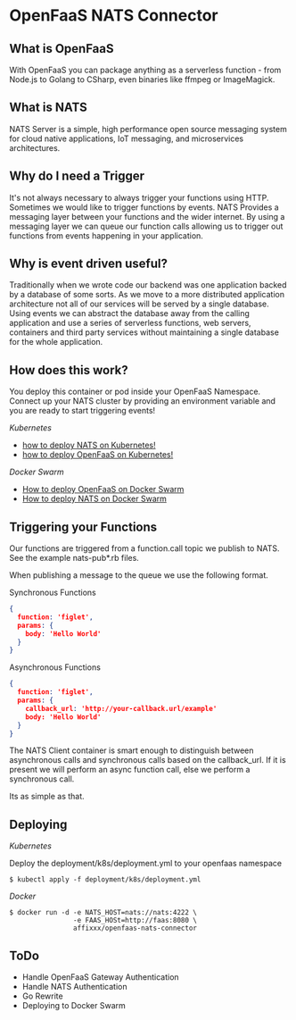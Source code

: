 OpenFaaS NATS Connector
===

What is OpenFaaS
---
With OpenFaaS you can package anything as a serverless function - from Node.js to Golang to CSharp, even binaries like ffmpeg or ImageMagick.

What is NATS
---

NATS Server is a simple, high performance open source messaging system for cloud native applications, IoT messaging, and microservices architectures.

Why do I need a Trigger
---

It's not always necessary to always trigger your functions using HTTP. Sometimes we would like to trigger functions by 
events. NATS Provides a messaging layer between your functions and the wider internet. By using a messaging layer we can
queue our function calls allowing us to trigger out functions from events happening in your application.

Why is event driven useful?
---

Traditionally when we wrote code our backend was one application backed by a database of some sorts. As we move to a more
distributed application architecture not all of our services will be served by a single database. Using events we can abstract
the database away from the calling application and use a series of serverless functions, web servers, containers and third party
services without maintaining a single database for the whole application.

How does this work?
---

You deploy this container or pod inside your OpenFaaS Namespace. Connect up your NATS cluster by providing an environment 
variable and you are ready to start triggering events!

_Kubernetes_

- [how to deploy NATS on Kubernetes!](https://github.com/pires/kubernetes-nats-cluster)
- [how to deploy OpenFaaS on Kubernetes!](https://github.com/openfaas/faas-netes/blob/master/chart/openfaas/README.md)

_Docker Swarm_

- [How to deploy OpenFaaS on Docker Swarm](https://docs.openfaas.com/deployment/docker-swarm/)
- [How to deploy NATS on Docker Swarm](https://nats.io/documentation/tutorials/nats-docker-swarm/)

Triggering your Functions
---

Our functions are triggered from a function.call topic we publish to NATS. See the example nats-pub*.rb files.

When publishing a message to the queue we use the following format.

Synchronous Functions
```json
{
  function: 'figlet', 
  params: {
    body: 'Hello World'
  }
}
```

Asynchronous Functions
```json
{
  function: 'figlet', 
  params: {
    callback_url: 'http://your-callback.url/example'
    body: 'Hello World'
  }
}
```

The NATS Client container is smart enough to distinguish between asynchronous calls and synchronous calls based on the
callback_url. If it is present we will perform an async function call, else we perform a synchronous call.

Its as simple as that.

Deploying
---

_Kubernetes_

Deploy the deployment/k8s/deployment.yml to your openfaas namespace

`$ kubectl apply -f deployment/k8s/deployment.yml`

_Docker_

```
$ docker run -d -e NATS_HOST=nats://nats:4222 \
                -e FAAS_HOSt=http://faas:8080 \
                affixxx/openfaas-nats-connector
```


ToDo
---

- Handle OpenFaaS Gateway Authentication
- Handle NATS Authentication
- Go Rewrite
- Deploying to Docker Swarm